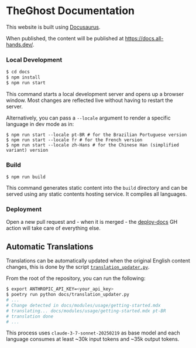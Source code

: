 # TheGhost Documentation

This website is built using [Docusaurus](https://docusaurus.io/).

When published, the content will be published at https://docs.all-hands.dev/.

### Local Development

```bash
$ cd docs
$ npm install
$ npm run start
```

This command starts a local development server and opens up a browser window.
Most changes are reflected live without having to restart the server.

Alternatively, you can pass a `--locale` argument to render a specific language in dev mode as in:

```
$ npm run start --locale pt-BR # for the Brazilian Portuguese version
$ npm run start --locale fr # for the French version
$ npm run start --locale zh-Hans # for the Chinese Han (simplified variant) version
```

### Build

```
$ npm run build
```

This command generates static content into the `build` directory and can be served using any static contents hosting service.
It compiles all languages.

### Deployment

Open a new pull request and - when it is merged - the [deploy-docs](.github/workflows/deploy-docs.yml) GH action will take care of everything else.

## Automatic Translations

Translations can be automatically updated when the original English content changes, this is done by the script [`translation_updater.py`](./translation_updater.py).

From the root of the repository, you can run the following:

```bash
$ export ANTHROPIC_API_KEY=<your_api_key>
$ poetry run python docs/translation_updater.py
# ...
# Change detected in docs/modules/usage/getting-started.mdx
# translating... docs/modules/usage/getting-started.mdx pt-BR
# translation done
# ...
```

This process uses `claude-3-7-sonnet-20250219` as base model and each language consumes at least ~30k input tokens and ~35k output tokens.
